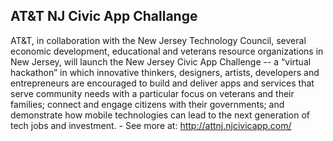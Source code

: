 ## AT&T NJ Civic App Challange

AT&T, in collaboration with the New Jersey Technology Council, several economic development, educational and veterans resource organizations in New Jersey, will launch the New Jersey Civic App Challenge -- a “virtual hackathon” in which innovative thinkers, designers, artists, developers and entrepreneurs are encouraged to build and deliver apps and services that serve community needs with a particular focus on veterans and their families; connect and engage citizens with their governments; and demonstrate how mobile technologies can lead to the next generation of tech jobs and investment. - See more at: http://attnj.njcivicapp.com/
